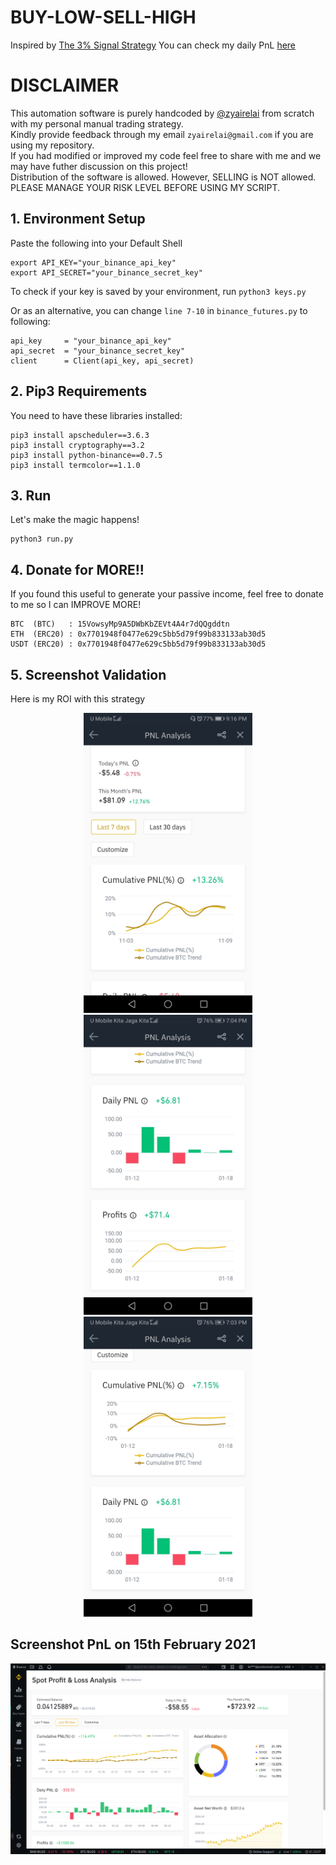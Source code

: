 # BUY-LOW-SELL-HIGH
Inspired by [The 3% Signal Strategy](https://medium.com/@Grandecoffee/how-to-never-lose-money-in-the-stock-market-again-2a1f48c86c45)
You can check my daily PnL [here](https://docs.google.com/spreadsheets/d/1VsOY7B7WWT0D67ifggpbsdHrQEegl0DaXHfWhsx--tY/edit#gid=103443936)

# DISCLAIMER

This automation software is purely handcoded by [@zyairelai](https://github.com/zyairelai) from scratch with my personal manual trading strategy.  
Kindly provide feedback through my email `zyairelai@gmail.com` if you are using my repository.  
If you had modified or improved my code feel free to share with me and we may have futher discussion on this project!  
Distribution of the software is allowed. However, SELLING is NOT allowed.  
PLEASE MANAGE YOUR RISK LEVEL BEFORE USING MY SCRIPT.

## 1. Environment Setup
Paste the following into your Default Shell
```
export API_KEY="your_binance_api_key"
export API_SECRET="your_binance_secret_key"
```
To check if your key is saved by your environment, run `python3 keys.py`  

Or as an alternative, you can change `line 7-10` in `binance_futures.py` to following: 
```
api_key     = "your_binance_api_key"
api_secret  = "your_binance_secret_key"
client      = Client(api_key, api_secret)
```

## 2. Pip3 Requirements
You need to have these libraries installed:
```
pip3 install apscheduler==3.6.3
pip3 install cryptography==3.2 
pip3 install python-binance==0.7.5
pip3 install termcolor==1.1.0
```

## 3. Run
Let's make the magic happens!
```
python3 run.py
```

## 4. Donate for MORE!!
If you found this useful to generate your passive income, feel free to donate to me so I can IMPROVE MORE!
```
BTC  (BTC)   : 15VowsyMp9A5DWbKbZEVt4A4r7dQQgddtn
ETH  (ERC20) : 0x7701948f0477e629c5bb5d79f99b833133ab30d5
USDT (ERC20) : 0x7701948f0477e629c5bb5d79f99b833133ab30d5
```

## 5. Screenshot Validation
Here is my ROI with this strategy

<p align="center">
  <img src="screenshots/November 2020.jpg" width="270" height="480">
  <img src="screenshots/January 2021.jpg" width="270" height="480">
  <img src="screenshots/Not Gonna Lose.jpg" width="270" height="480">
</p>

## Screenshot PnL on 15th February 2021
<p align="center">
  <img src="screenshots/February 2021.png">
</p>
